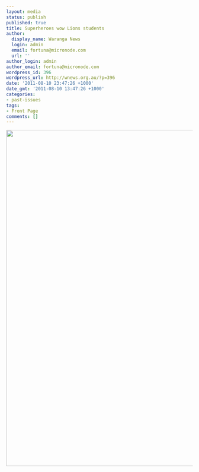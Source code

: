 ```yaml
---
layout: media
status: publish
published: true
title: Superheroes wow Lions students
author:
  display_name: Waranga News
  login: admin
  email: fortuna@micronode.com
  url: ''
author_login: admin
author_email: fortuna@micronode.com
wordpress_id: 396
wordpress_url: http://wnews.org.au/?p=396
date: '2011-08-10 23:47:26 +1000'
date_gmt: '2011-08-10 13:47:26 +1000'
categories:
- past-issues
tags:
- Front Page
comments: []
---
```


<a href="{{ site.url }}/images/2011/08/frontpage-20110811.pdf"><img class="alignnone size-full wp-image-395" title="Front Page - 11 August 2011" src="{{ site.url }}/images/2011/08/frontpage-20110811.png" alt="" width="624" height="907" /></a>
